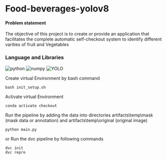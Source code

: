 # Food-beverages-yolov8
####  Problem statement
The objective of this project is to create or provide an application that facilitates the complete automatic self-checkout system to identify different varities of fruit and Vegetables


### Language and Libraries

<p>
<a><img src="https://img.shields.io/badge/Python-FFD43B?style=for-the-badge&logo=python&logoColor=darkgreen" alt="python"/></a>
<a><img src="https://img.shields.io/badge/yolo-181818?style=for-the-badge&logo=openai&logoColor=white" alt="numpy"/></a>
<a><img src="https://img.shields.io/badge/pytorch-%23EE4C2C.svg?style=for-the-badge&logo=Django&logoColor=white" alt="YOLO"/></a>

</p>




Create virtual Environment by bash command

```
bash init_setup.sh

```


Activate virtual Environment

```
conda activate checkout

```


Run the pipeline by adding the data into directories artifacts\temp\mask (mask data or annotation) and 
artifacts\temp\original (original image)

```
python main.py

```

or Run the dvc pipeline by following commands

```
dvc init
dvc repro

```
